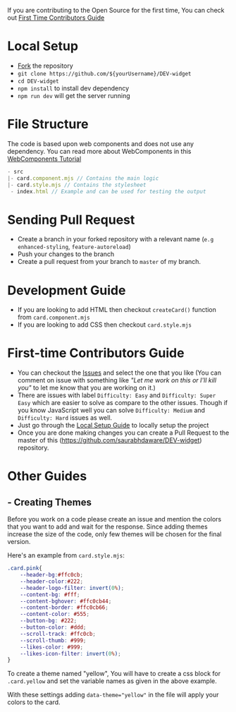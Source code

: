 If you are contributing to the Open Source for the first time, You can check out [First Time Contributors Guide](#first-time-contributors-guide)

# Local Setup
- [Fork](https://github.com/saurabhdaware/DEV-widget/fork) the repository 
- `git clone https://github.com/${yourUsername}/DEV-widget`
- `cd DEV-widget`
- `npm install` to install dev dependency
- `npm run dev` will get the server running 

# File Structure
The code is based upon web components and does not use any dependency. You can read more about WebComponents in this [WebComponents Tutorial](https://www.robinwieruch.de/web-components-tutorial)

```js
- src
|- card.component.mjs // Contains the main logic
|- card.style.mjs // Contains the stylesheet
 - index.html // Example and can be used for testing the output
```

# Sending Pull Request
- Create a branch in your forked repository with a relevant name (`e.g enhanced-styling`, `feature-autoreload`)
- Push your changes to the branch
- Create a pull request from your branch to `master` of my branch.


# Development Guide
- If you are looking to add HTML then checkout `createCard()` function from `card.component.mjs`
- If you are looking to add CSS then checkout `card.style.mjs`

# First-time Contributors Guide
- You can checkout the [Issues](https://github.com/saurabhdaware/DEV-widget/issues) and select the one that you like (You can comment on issue with something like *"Let me work on this or I'll kill you"* to let me know that you are working on it.)
- There are issues with label `Difficulty: Easy` and `Difficulty: Super Easy` which are easier to solve as compare to the other issues. Though if you know JavaScript well you can solve `Difficulty: Medium` and `Difficulty: Hard` issues as well.
- Just go through the [Local Setup Guide](#local-setup) to locally setup the project
- Once you are done making changes you can create a Pull Request to the master of this (https://github.com/saurabhdaware/DEV-widget) repository.


# Other Guides

## - Creating Themes

Before you work on a code please create an issue and mention the colors that you want to add and wait for the response. Since adding themes increase the size of the code, only few themes will be chosen for the final version.

Here's an example from `card.style.mjs`:
```css
.card.pink{
    --header-bg:#ffc0cb;
    --header-color:#222;
    --header-logo-filter: invert(0%);
    --content-bg: #fff;
    --content-bghover: #ffc0cb44;
    --content-border: #ffc0cb66;
    --content-color: #555;
    --button-bg: #222;
    --button-color: #ddd;
    --scroll-track: #ffc0cb;
    --scroll-thumb: #999;
    --likes-color: #999;
    --likes-icon-filter: invert(0%);
}
```

To create a theme named "yellow", You will have to create a css block for `.card.yellow` and set the variable names as given in the above example.

With these settings adding `data-theme="yellow"` in the file will apply your colors to the card.